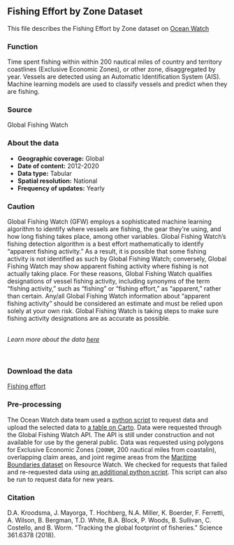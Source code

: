 ## Fishing Effort by Zone Dataset
This file describes the Fishing Effort by Zone dataset on [Ocean Watch](https://www.oceanwatchdata.org)

### Function
Time spent fishing within within 200 nautical miles of country and territory coastlines (Exclusive Economic Zones), or other zone, disaggregated by year. Vessels are detected using an Automatic Identification System (AIS). Machine learning models are used to classify vessels and predict when they are fishing.

### Source
Global Fishing Watch 

### About the data
- **Geographic coverage:** Global
- **Date of content:** 2012-2020
- **Data type:** Tabular
- **Spatial resolution:** National
- **Frequency of updates:** Yearly

### Caution
Global Fishing Watch (GFW) employs a sophisticated machine learning algorithm to identify where vessels are fishing, the gear they're using, and how long fishing takes place, among other variables. Global Fishing Watch’s fishing detection algorithm is a best effort mathematically to identify “apparent fishing activity.” As a result, it is possible that some fishing activity is not identified as such by Global Fishing Watch; conversely, Global Fishing Watch may show apparent fishing activity where fishing is not actually taking place. For these reasons, Global Fishing Watch qualifies designations of vessel fishing activity, including synonyms of the term “fishing activity,” such as “fishing” or “fishing effort,” as “apparent,” rather than certain. Any/all Global Fishing Watch information about “apparent fishing activity” should be considered an estimate and must be relied upon solely at your own risk. Global Fishing Watch is taking steps to make sure fishing activity designations are as accurate as possible.

<br/>*Learn more about the data [here](https://globalfishingwatch.org/dataset-and-code-fishing-effort/)* 

<br/>

### Download the data
[Fishing effort](https://globalfishingwatch.org/data-download/datasets/public-fishing-effort) 


### Pre-processing
The Ocean Watch data team used a [python script](fishing-effort_collect-data.py) to request data and upload the selected data to [a table on Carto](https://resourcewatch.carto.com/u/wri-rw/dataset/com_030d_fishing_effort_by_zone). Data were requested through the Global Fishing Watch API. The API is still under construction and not available for use by the general public. Data was requested using polygons for Exclusive Economic Zones (`200NM`, 200 nautical miles from coastalin), overlapping claim areas, and joint regime areas from the [Maritime Boundaries dataset](https://resourcewatch.org/data/explore/com011rw1-Maritime-Boundaries) on Resource Watch. We checked for requests that failed and re-requested data using [an additional python script](fishing-effort_collect-data.py). This script can also be run to request data for new years.

### Citation
D.A. Kroodsma, J. Mayorga, T. Hochberg, N.A. Miller, K. Boerder, F. Ferretti, A. Wilson, B. Bergman, T.D. White, B.A. Block, P. Woods, B. Sullivan, C. Costello, and B. Worm. "Tracking the global footprint of fisheries." Science 361.6378 (2018).
